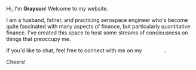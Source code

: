 Hi, I'm **Grayson**! Welcome to my website. 

I am a husband, father, and practicing aerospace engineer who's become quite fascinated with many aspects of finance, but particularly quantitative finance. I've created this space to host some streams of conciousness on things that preoccupy me. 

If you'd like to chat, feel free to connect with me on my <a href="https://www.linkedin.com/in/grayson-goble/" style="color: white; text-decoration: underline;text-decoration-style: dotted;">LinkedIn</a>. 

Cheers!
